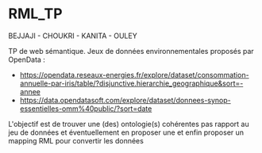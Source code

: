 # RML_TP

BEJJAJI - CHOUKRI - KANITA - OULEY

TP de web sémantique.
Jeux de données environnementales proposés par OpenData :

- https://opendata.reseaux-energies.fr/explore/dataset/consommation-annuelle-par-iris/table/?disjunctive.hierarchie_geographique&sort=-annee
- https://data.opendatasoft.com/explore/dataset/donnees-synop-essentielles-omm%40public/?sort=date

L'objectif est de trouver une (des) ontologie(s) cohérentes pas rapport au jeu de données et éventuellement en proposer une et enfin proposer un mapping RML pour convertir les données
